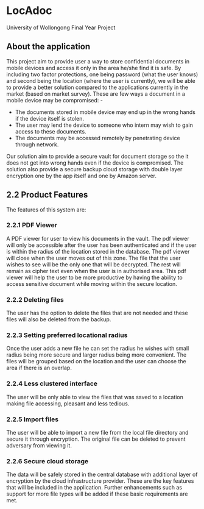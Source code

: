 # LocAdoc 
University of Wollongong Final Year Project

## About the application
This project aim to provide user a way to store confidential documents in mobile devices and access it only in the area he/she find it is safe. By including two factor protections, one being password (what the user knows) and second being the location (where the user is currently), we will be able to provide a better solution compared to the applications currently in the market (based on market survey).
These are few ways a document in a mobile device may be compromised: -  
-	The documents stored in mobile device may end up in the wrong hands if the device itself is stolen. 
-	The user may lend the device to someone who intern may wish to gain access to these documents.
-	The documents may be accessed remotely by penetrating device through network. 
  
  
Our solution aim to provide a secure vault for document storage so the it does not get into wrong hands even if the device is compromised. The solution also provide a secure backup cloud storage with double layer encryption one by the app itself and one by Amazon server.
  
## 2.2 Product Features
The features of this system are:
  
### 2.2.1 PDF Viewer
A PDF viewer for user to view his documents in the vault. The pdf viewer will only be accessible after the user has been authenticated and if the user is within the radius of the location stored in the database. The pdf viewer will close when the user moves out of this zone. The file that the user wishes to see will be the only one that will be decrypted. The rest will remain as cipher text even when the user is in authorised area. This pdf viewer will help the user to be more productive by having the ability to access sensitive document while moving within the secure location.

### 2.2.2 Deleting files
The user has the option to delete the files that are not needed and these files will also be deleted from the backup.

### 2.2.3 Setting preferred locational radius 
Once the user adds a new file he can set the radius he wishes with small radius being more secure and larger radius being more convenient. The files will be grouped based on the location and the user can choose the area if there is an overlap.

### 2.2.4 Less clustered interface
The user will be only able to view the files that was saved to a location making file accessing, pleasant and less tedious. 

### 2.2.5 Import files
The user will be able to import a new file from the local file directory and secure it through encryption. The original file can be deleted to prevent adversary from viewing it.

### 2.2.6 Secure cloud storage
The data will be safely stored in the central database with additional layer of encryption by the cloud infrastructure provider.
These are the key features that will be included in the application. Further enhancements such as support for more file types will be added if these basic requirements are met.


